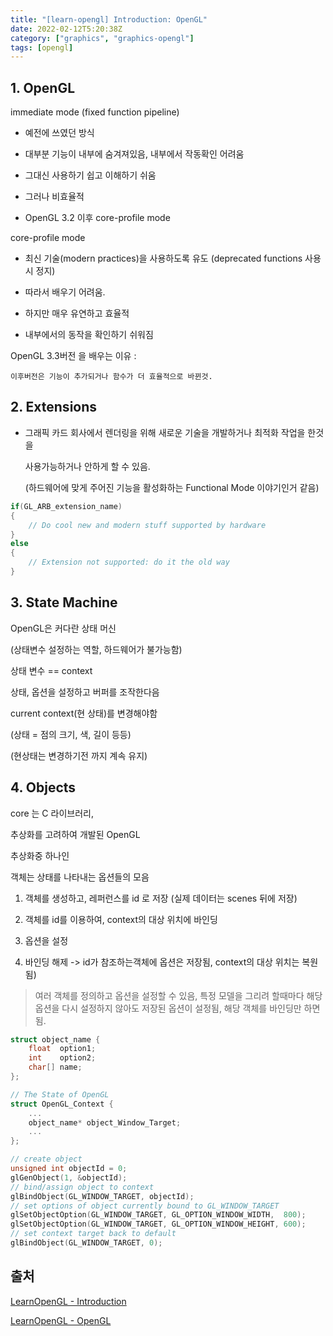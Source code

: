 ```yaml
---
title: "[learn-opengl] Introduction: OpenGL"
date: 2022-02-12T5:20:38Z
category: ["graphics", "graphics-opengl"]
tags: [opengl]
---
```


## 1. OpenGL

immediate mode (fixed function pipeline)

- 예전에 쓰였던 방식

- 대부분 기능이 내부에 숨겨져있음, 내부에서 작동확인 어려움

- 그대신 사용하기 쉽고 이해하기 쉬움

- 그러나 비효율적

- OpenGL 3.2 이후 core-profile mode

core-profile mode

- 최신 기술(modern practices)을 사용하도록 유도 (deprecated functions 사용시 정지)

- 따라서 배우기 어려움.

- 하지만 매우 유연하고 효율적

- 내부에서의 동작을 확인하기 쉬워짐

OpenGL 3.3버전 을 배우는 이유 :

    이후버전은 기능이 추가되거나 함수가 더 효율적으로 바뀐것.

## 2. Extensions

- 그래픽 카드 회사에서 렌더링을 위해 새로운 기술을 개발하거나 최적화 작업을 한것을

  사용가능하거나 안하게 할 수 있음.

  (하드웨어에 맞게 주어진 기능을 활성화하는 Functional Mode 이야기인거 같음)

```cpp
if(GL_ARB_extension_name)
{
    // Do cool new and modern stuff supported by hardware
}
else
{
    // Extension not supported: do it the old way
}
```

## 3. State Machine

OpenGL은 커다란 상태 머신

(상태변수 설정하는 역할, 하드웨어가 불가능함)

상태 변수 == context

상태, 옵션을 설정하고 버퍼를 조작한다음

current context(현 상태)를 변경해야함

(상태 = 점의 크기, 색, 길이 등등)

(현상태는 변경하기전 까지 계속 유지)

## 4. Objects

core 는 C 라이브러리,

추상화를 고려하여 개발된 OpenGL

추상화중 하나인

객체는 상태를 나타내는 옵션들의 모음

1. 객체를 생성하고, 레퍼런스를 id 로 저장 (실제 데이터는 scenes 뒤에 저장)

2. 객체를 id를 이용하여, context의 대상 위치에 바인딩

3. 옵션을 설정

4. 바인딩 해제 -> id가 참조하는객체에 옵션은 저장됨, context의 대상 위치는 복원됨)

> 여러 객체를 정의하고 옵션을 설정할 수 있음, 특정 모델을 그리려 할때마다 해당 옵션을 다시 설정하지 않아도 저장된 옵션이 설정됨, 해당 객체를 바인딩만 하면됨.

```cpp
struct object_name {
    float  option1;
    int    option2;
    char[] name;
};

// The State of OpenGL
struct OpenGL_Context {
  	...
  	object_name* object_Window_Target;
  	...
};

// create object
unsigned int objectId = 0;
glGenObject(1, &objectId);
// bind/assign object to context
glBindObject(GL_WINDOW_TARGET, objectId);
// set options of object currently bound to GL_WINDOW_TARGET
glSetObjectOption(GL_WINDOW_TARGET, GL_OPTION_WINDOW_WIDTH,  800);
glSetObjectOption(GL_WINDOW_TARGET, GL_OPTION_WINDOW_HEIGHT, 600);
// set context target back to default
glBindObject(GL_WINDOW_TARGET, 0);
```

## 출처

[LearnOpenGL - Introduction](https://learnopengl.com/Introduction)

[LearnOpenGL - OpenGL](https://learnopengl.com/Getting-started/OpenGL)
